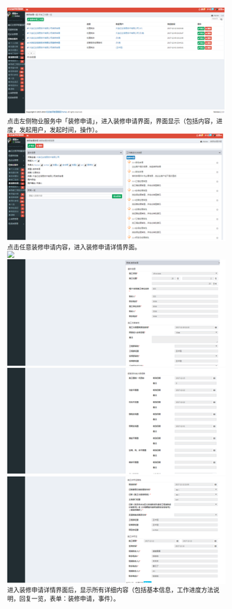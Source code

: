 ![](/assets/装修申请.png)点击左侧物业服务中「装修申请」，进入装修申请界面，界面显示（包括内容，进度，发起用户，发起时间，操作）。![](/assets/装修申请1.png)点击任意装修申请内容，进入装修申请详情界面。  
![](https://www.gitbook.com/c5854a01-e173-4bfc-931f-e6177404837b)![](/assets/装修申请2.png)![](/assets/装修申请3.png)![](/assets/装修申请5.png)进入装修申请详情界面后，显示所有详细内容（包括基本信息，工作进度方法说明，回复一览，表单：装修申请，事件）。

